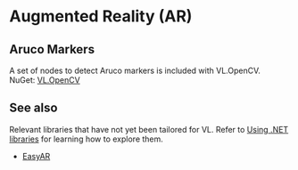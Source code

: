 # Augmented Reality (AR)

## Aruco Markers

A set of nodes to detect Aruco markers is included with VL.OpenCV.  
NuGet: [VL.OpenCV](https://www.nuget.org/packages/VL.OpenCV)

## See also
Relevant libraries that have not yet been tailored for VL. Refer to [Using .NET libraries](../extending/using-net-libraries.md) for learning how to explore them.

* [EasyAR](https://www.easyar.com/)